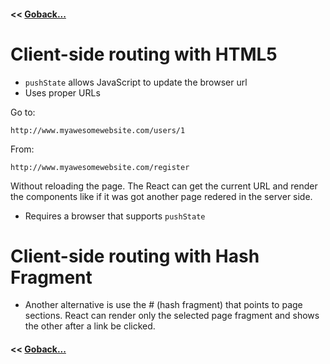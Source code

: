 #### **<<** [Goback...](../README.md)
# Client-side routing with HTML5
- `pushState` allows JavaScript to update the browser url
- Uses proper URLs

Go to: 
```http
http://www.myawesomewebsite.com/users/1

```
From: 
```http
http://www.myawesomewebsite.com/register
```

Without reloading the page. The React can get the current URL and render the components like if it was got another page redered in the server side. 

- Requires a browser that supports `pushState`

# Client-side routing with Hash Fragment

- Another alternative is use the # (hash fragment) that points to page sections. React can render only the selected page fragment and shows the other after a link be clicked.
#### **<<** [Goback...](../README.md)